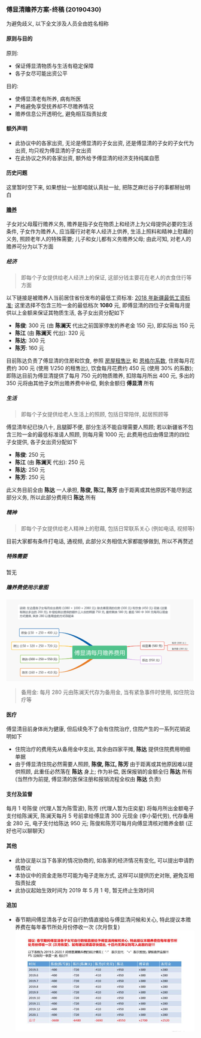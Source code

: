 ### 傅显清赡养方案-终稿 (20190430)
为避免歧义, 以下全文涉及人员全由姓名相称

#### 原则与目的
原则:
- 保证傅显清物质与生活有稳定保障
- 各子女尽可能出资公平

目的:
- 使傅显清老有所养, 病有所医
- 严格避免享受抚养却不尽赡养情况
- 赡养信息公开透明化, 避免相互指责扯皮

#### 额外声明
- 此协议中的各家出资, 无论是傅显清的子女出资, 还是傅显清的子女的子女代为出资, 均只视为傅显清的子女出资
- 在此协议之外的各家出资, 额外给予傅显清的经济支持纯属自愿

#### 历史问题
这里暂时空下来, 如果想扯一扯那咱就认真扯一扯, 把陈芝麻烂谷子的事都掰扯明白

#### [赡养](https://baike.baidu.com/item/%E8%B5%A1%E5%85%BB%E4%B9%89%E5%8A%A1)
子女对父母履行赡养义务, 赡养是指子女在物质上和经济上为父母提供必要的生活条件, 子女作为赡养人, 应当履行对老年人经济上供养, 生活上照料和精神上慰藉的义务, 照顾老年人的特殊需要; 儿子和女儿都有义务赡养父母; 由此可知, 对老人的赡养可分为以下方面
##### 经济
>即每个子女提供给老人经济上的保证, 这部分钱主要花在老人的衣食住行等方面

以下链接是被赡养人当前居住省份发布的最低工资标准: [2018 年新疆最低工资标准](http://www.gov.cn/xinwen/2018-03/27/content_5277816.htm); 这里选择不包含三险一金的最低档次 **1080** 元, 即傅显清的四位子女需每月提供以上金额来保证其物质生活, 各子女出资分配如下
- **陈俊**: 300 元 (由 **陈澜天** 代出之前国家停发的养老金 150 元), 即实际出 150 元
- **陈江** (由 **陈澜天** 代出): 320 元
- **陈达**: 300 元
- **陈芳**: 160 元

目前陈达负责了傅显清的住房和饮食, 参照 [房屋租售比](https://baike.baidu.com/item/%E6%88%BF%E5%B1%8B%E7%A7%9F%E5%94%AE%E6%AF%94) 和 [恩格尔系数](https://baike.baidu.com/item/%E6%81%A9%E6%A0%BC%E5%B0%94%E7%B3%BB%E6%95%B0), 住房每月花费约 300 元 (使用 1/250 的租售比), 饮食每月花费约 450 元 (使用 30% 的系数); 即陈达目前为傅显清提供了每月 750 元的物质赡养, 扣除每月所出 400 元, 多出的 350 元将由其他子女所出赡养费中补偿, 剩余金额归 **傅显清** 所有

##### 生活
>即每个子女提供给老人生活上的照顾, 包括日常陪伴, 起居照顾等

傅显清年纪已快八十, 且腿脚不便, 部分生活不能自理需要人照顾; 若以新疆省不包含三险一金的最低标准请人照顾, 则每月需 1000 元; 此费用也应由傅显清的四位子女提供, 各子女出资分配如下
- **陈俊**: 250 元
- **陈江** (由 **陈澜天** 代出): 250 元
- **陈达**: 250 元
- **陈芳**: 250 元

此义务目前全由 **陈达** 一人承担, **陈俊, 陈江, 陈芳** 由于距离或其他原因不能尽到这部分义务, 所以此部分费用归 **陈达** 所有

##### 精神
>即每个子女提供给老人精神上的慰藉, 包括日常联系关心 (例如电话, 视频等)

目前大家都有条件打电话, 通视频, 此部分义务相信大家都能够做到, 所以不再赘述

##### 特殊需要
暂无

##### 赡养费使用示意图
![image](./傅显清赡养费用-终稿.png)
>备用金: 每月 280 元由陈澜天代存为备用金, 当有紧急事件时使用, 如住院治疗等

#### 医疗
傅显清目前身体尚为健康, 但后续免不了会有住院治疗, 住院产生的一系列花销说明如下
- 住院治疗的费用先从备用金中支出, 其余由四家平摊, **陈达** 提供住院费用明细单据
- 由于傅显清住院必然需要人照顾, **陈俊, 陈江, 陈芳** 由于距离或其他原因难以提供照顾, 此重任必然落在 **陈达** 身上; 作为补偿, 医保报销的金额全归 **陈达** 所有 (当然作为前提, 傅显清的医保注册和报销流程全权由 **陈达** 负责)

#### 支付及监督
每月 1 号陈俊 (代理人暂为陈雪波), 陈芳 (代理人暂为庄奕星) 将每月所出金额电子支付给陈澜天, 陈澜天每月 5 号前拿给傅显清 300 元现金 (李小菊代劳), 代存备用金 280 元, 电子支付给陈达 950 元; 陈俊和陈芳可每月向傅显清核对赡养金额 (正好也可以聊聊天)

#### 其他
- 此协议是以当下各家的情况协商的, 如各家的经济情况有变化, 可以提出申请酌情商议
- 本协议中的资金走账尽可能为电子走账方式, 这样可以提供历史对账, 避免互相指责扯皮
- 此协议起始生效时间为 2019 年 5 月 1 号, 暂无终止生效时间

#### 追加
- 春节期间傅显清各子女可自行酌情直接给与傅显清问候和关心, 特此提议本赡养费在每年春节所处月份停收一次 (次月恢复)
![image](./傅显清赡养费春节月份暂停收费一次的提议.jpg)
